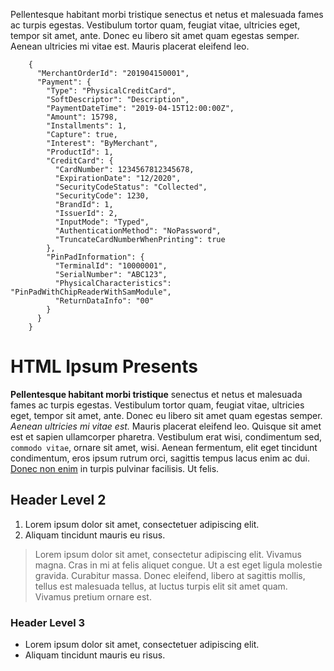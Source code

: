 
Pellentesque habitant morbi tristique senectus et netus et malesuada
fames ac turpis egestas. Vestibulum tortor quam, feugiat vitae,
ultricies eget, tempor sit amet, ante. Donec eu libero sit amet quam
egestas semper. Aenean ultricies mi vitae est. Mauris placerat eleifend
leo.

        {
          "MerchantOrderId": "201904150001",
          "Payment": {
            "Type": "PhysicalCreditCard",
            "SoftDescriptor": "Description",
            "PaymentDateTime": "2019-04-15T12:00:00Z",
            "Amount": 15798,
            "Installments": 1,
            "Capture": true,
            "Interest": "ByMerchant",
            "ProductId": 1,
            "CreditCard": {
              "CardNumber": 1234567812345678,
              "ExpirationDate": "12/2020",
              "SecurityCodeStatus": "Collected",
              "SecurityCode": 1230,
              "BrandId": 1,
              "IssuerId": 2,
              "InputMode": "Typed",
              "AuthenticationMethod": "NoPassword",
              "TruncateCardNumberWhenPrinting": true
            },
            "PinPadInformation": {
              "TerminalId": "10000001",
              "SerialNumber": "ABC123",
              "PhysicalCharacteristics": "PinPadWithChipReaderWithSamModule",
              "ReturnDataInfo": "00"
            }
          }
        }

HTML Ipsum Presents
===================

**Pellentesque habitant morbi tristique** senectus et netus et malesuada
fames ac turpis egestas. Vestibulum tortor quam, feugiat vitae,
ultricies eget, tempor sit amet, ante. Donec eu libero sit amet quam
egestas semper. *Aenean ultricies mi vitae est.* Mauris placerat
eleifend leo. Quisque sit amet est et sapien ullamcorper pharetra.
Vestibulum erat wisi, condimentum sed, `commodo vitae`, ornare sit amet,
wisi. Aenean fermentum, elit eget tincidunt condimentum, eros ipsum
rutrum orci, sagittis tempus lacus enim ac dui. [Donec non enim](#) in
turpis pulvinar facilisis. Ut felis.

Header Level 2
--------------

1.  Lorem ipsum dolor sit amet, consectetuer adipiscing elit.
2.  Aliquam tincidunt mauris eu risus.

> Lorem ipsum dolor sit amet, consectetur adipiscing elit. Vivamus
> magna. Cras in mi at felis aliquet congue. Ut a est eget ligula
> molestie gravida. Curabitur massa. Donec eleifend, libero at sagittis
> mollis, tellus est malesuada tellus, at luctus turpis elit sit amet
> quam. Vivamus pretium ornare est.

### Header Level 3

-   Lorem ipsum dolor sit amet, consectetuer adipiscing elit.
-   Aliquam tincidunt mauris eu risus.

